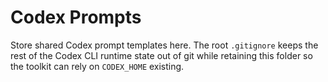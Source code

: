 # Codex Prompts

Store shared Codex prompt templates here. The root `.gitignore` keeps the rest of the Codex CLI runtime state out of git while retaining this folder so the toolkit can rely on `CODEX_HOME` existing.
